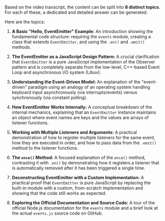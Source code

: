 Based on the video transcript, the content can be split into **8 distinct topics**. For each of these, a dedicated and detailed answer can be generated.

Here are the topics:

1. **A Basic "Hello, EventEmitter" Example:** An introduction showing the fundamental code structure: requiring the `events` module, creating a class that extends `EventEmitter`, and using the `.on()` and `.emit()` methods.
    
2. **The EventEmitter as a JavaScript Design Pattern:** A crucial clarification that `EventEmitter` is a pure JavaScript implementation of the Observer pattern and is completely separate from the low-level, C++-based Event Loop and asynchronous I/O system (Libuv).
    
3. **Understanding the Event-Driven Model:** An explanation of the "event-driven" paradigm using an analogy of an operating system handling keyboard input asynchronously (via interrupts/events) versus synchronously (via constant polling).
    
4. **How EventEmitter Works Internally:** A conceptual breakdown of the internal mechanics, explaining that an `EventEmitter` instance maintains an object where event names are keys and the values are arrays of listener functions.
    
5. **Working with Multiple Listeners and Arguments:** A practical demonstration of how to register multiple listeners for the same event, how they are executed in order, and how to pass data from the `.emit()` method to the listener functions.
    
6. **The `once()` Method:** A focused explanation of the `once()` method, contrasting it with `.on()` by demonstrating how it registers a listener that is automatically removed after it has been triggered a single time.
    
7. **Deconstructing EventEmitter with a Custom Implementation:** A practical proof that `EventEmitter` is pure JavaScript by replacing the built-in module with a custom, from-scratch implementation and showing that the code still works as expected.
    
8. **Exploring the Official Documentation and Source Code:** A tour of the official Node.js documentation for the `events` module and a brief look at the actual `events.js` source code on GitHub.